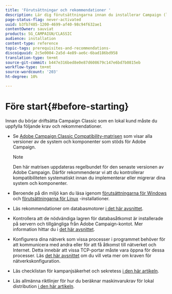 ```yaml
---
title: 'Förutsättningar och rekommendationer '
description: Lär dig förutsättningarna innan du installerar Campaign (lokalt)
page-status-flag: never-activated
uuid: b3fb7485-1200-4699-af40-98c94f632ae1
contentOwner: sauviat
products: SG_CAMPAIGN/CLASSIC
audience: installation
content-type: reference
topic-tags: prerequisites-and-recommendations-
discoiquuid: 2c5e0004-2a5d-4e89-ae6c-6bad186bd958
translation-type: tm+mt
source-git-commit: b447e316bed8e0e87d608679c147e6bd7b0815eb
workflow-type: tm+mt
source-wordcount: '203'
ht-degree: 10%

---
```



# Före start{#before-starting}

Innan du börjar driftsätta Campaign Classic som en lokal kund måste du uppfylla följande krav och rekommendationer.

* Se [Adobe Campaign Classic Compatibility-matrisen](../../rn/using/compatibility-matrix.md) som visar alla versioner av de system och komponenter som stöds för Adobe Campaign.

   >[!NOTE]
   >
   >Den här matrisen uppdateras regelbundet för den senaste versionen av Adobe Campaign. Därför rekommenderar vi att du kontrollerar kompatibiliteten systematiskt innan du implementerar eller migrerar dina system och komponenter.

* Beroende på din miljö kan du läsa igenom [förutsättningarna för Windows](../../installation/using/prerequisites-of-campaign-installation-in-windows.md) och [förutsättningarna för Linux](../../installation/using/prerequisites-of-campaign-installation-in-linux.md) -installationer.
* Läs rekommendationer om databasmotorer [i det här avsnittet](../../installation/using/database.md).
* Kontrollera att de nödvändiga lagren för databasåtkomst är installerade på servern och tillgängliga från Adobe Campaign-kontot. Mer information hittar du i [det här avsnittet](../../installation/using/application-server.md).
* Konfigurera dina nätverk som vissa processer i programmet behöver för att kommunicera med andra eller för att få åtkomst till nätverket och Internet. Detta innebär att vissa TCP-portar måste vara öppna för dessa processer. Läs [det här avsnittet](../../installation/using/network-configuration.md) om du vill veta mer om kraven för nätverkskonfiguration.
* Läs checklistan för kampanjsäkerhet och sekretess [i den här artikeln](https://helpx.adobe.com/se/campaign/kb/acc-security.html).
* Läs allmänna riktlinjer för hur du beräknar maskinvarukrav för lokal distribution [i den här artikeln](https://helpx.adobe.com/se/campaign/kb/hardware-sizing-guide.html).
